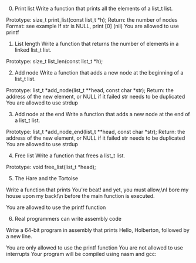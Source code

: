 0. Print list
Write a function that prints all the elements of a list_t list.

Prototype: size_t print_list(const list_t *h);
Return: the number of nodes
Format: see example
If str is NULL, print [0] (nil)
You are allowed to use printf

1. List length
Write a function that returns the number of elements in a linked list_t list.

Prototype: size_t list_len(const list_t *h);

2. Add node
Write a function that adds a new node at the beginning of a list_t list.

Prototype: list_t *add_node(list_t **head, const char *str);
Return: the address of the new element, or NULL if it failed
str needs to be duplicated
You are allowed to use strdup

3. Add node at the end
Write a function that adds a new node at the end of a list_t list.

Prototype: list_t *add_node_end(list_t **head, const char *str);
Return: the address of the new element, or NULL if it failed
str needs to be duplicated
You are allowed to use strdup

4. Free list
Write a function that frees a list_t list.

Prototype: void free_list(list_t *head);

5. The Hare and the Tortoise

Write a function that prints You're beat! and yet, you must allow,\nI bore my house upon my back!\n before the main function is executed.

You are allowed to use the printf function

6. Real programmers can write assembly code

Write a 64-bit program in assembly that prints Hello, Holberton, followed by a new line.

You are only allowed to use the printf function
You are not allowed to use interrupts
Your program will be compiled using nasm and gcc:
